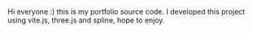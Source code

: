 Hi everyone :)
this is my portfolio source code.
I developed this project using vite.js, three.js and spline, hope to enjoy.
